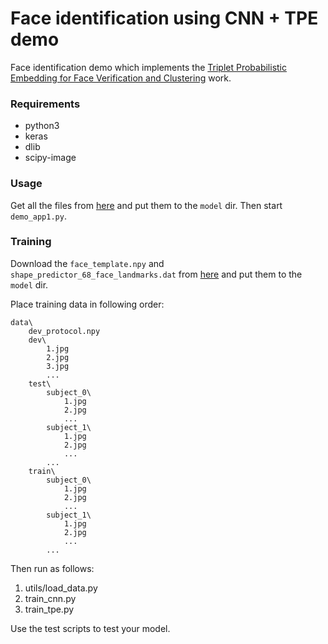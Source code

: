 # Face identification using CNN + TPE demo
Face identification demo which implements the [Triplet Probabilistic Embedding for Face Verification and Clustering](https://arxiv.org/abs/1604.05417) work.

### Requirements
 - python3
 - keras
 - dlib
 - scipy-image

### Usage
Get all the files from [here](https://yadi.sk/d/zIWpWyX73ACTAg) and put them to the `model` dir. Then start `demo_app1.py`.

### Training
Download the `face_template.npy` and `shape_predictor_68_face_landmarks.dat` from [here](https://yadi.sk/d/zIWpWyX73ACTAg) and put them to the `model` dir.

Place training data in following order:
```
data\
    dev_protocol.npy
    dev\
        1.jpg
        2.jpg
        3.jpg
        ...
    test\
        subject_0\
            1.jpg
            2.jpg
            ...
        subject_1\
            1.jpg
            2.jpg
            ...
        ...
    train\
        subject_0\
            1.jpg
            2.jpg
            ...
        subject_1\
            1.jpg
            2.jpg
            ...
        ...
```
Then run as follows:

1. utils/load_data.py
2. train_cnn.py
3. train_tpe.py

Use the test scripts to test your model.
